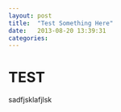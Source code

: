 ```yaml
---
layout: post
title:  "Test Something Here"
date:   2013-08-20 13:39:31
categories: 
---
```


TEST
====
sadfjsklafjlsk